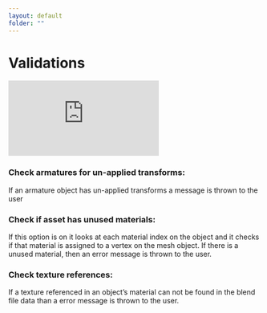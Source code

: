 ```yaml
---
layout: default
folder: ""
---
```


# Validations

<iframe src="https://www.youtube.com/embed/1MrE2PMDkqg" frameborder="0" allow="accelerometer; autoplay; clipboard-write; encrypted-media; gyroscope; picture-in-picture" allowfullscreen></iframe>

### Check armatures for un-applied transforms:

If an armature object has un-applied transforms a message is thrown to the user

### Check if asset has unused materials:

If this option is on it looks at each material index on the object and it checks if that material is assigned to a vertex on the mesh object. If there is a unused material, then an error message is thrown to the user.


### Check texture references:

If a texture referenced in an object’s material can not be found in the blend file data than a error message is thrown to the user.
